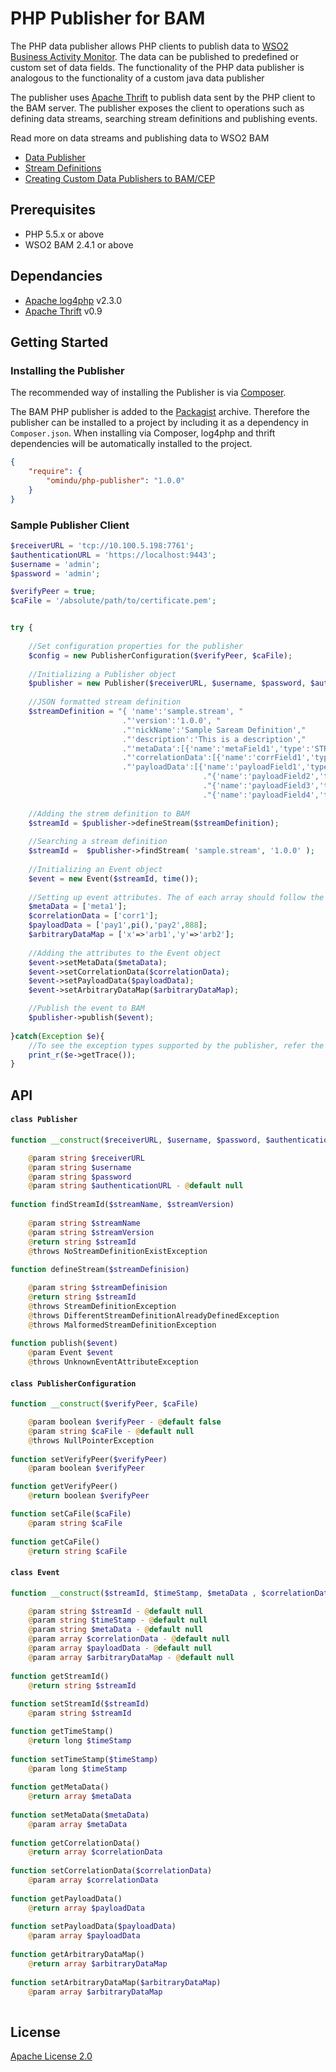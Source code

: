 # PHP Publisher for BAM

The PHP data publisher allows PHP clients to publish data to [WSO2 Business Activity Monitor]. The data can be published to predefined or custom set of data fields. The functionality of the PHP data publisher is analogous to the functionality of a custom java data publisher

The publisher uses [Apache Thrift] to publish data sent by the PHP client to the BAM server. The publisher exposes the client to operations such as defining data streams, searching stream definitions and publishing events.

Read more on data streams and publishing data to WSO2 BAM

* [Data Publisher]
* [Stream Definitions]
* [Creating Custom Data Publishers to BAM/CEP]

## Prerequisites

- PHP 5.5.x or above 
- WSO2 BAM 2.4.1 or above

## Dependancies

- [Apache log4php] v2.3.0
- [Apache Thrift] v0.9

## Getting Started

### Installing the Publisher

The recommended way of installing the Publisher is via [Composer].

The BAM PHP publisher is added to the [Packagist] archive. Therefore the publisher can be installed to a project by including it as a dependency in `Composer.json`. When installing via Composer, log4php and thrift dependencies will be automatically installed to the project.

```json
{
    "require": {
        "omindu/php-publisher": "1.0.0"
    }
}
```

### Sample Publisher Client


```PHP
$receiverURL = 'tcp://10.100.5.198:7761';
$authenticationURL = 'https://localhost:9443';
$username = 'admin';
$password = 'admin';

$verifyPeer = true;
$caFile = '/absolute/path/to/certificate.pem';


try {
    
    //Set configuration properties for the publisher
    $config = new PublisherConfiguration($verifyPeer, $caFile);
    
    //Initializing a Publisher object
    $publisher = new Publisher($receiverURL, $username, $password, $authenticationURL, $config);
    
    //JSON formatted stream definition
	$streamDefinition = "{ 'name':'sample.stream', "
			             ."'version':'1.0.0', "
			             ."'nickName':'Sample Saream Definition'," 
			             ."'description':'This is a description',"    
			             ."'metaData':[{'name':'metaField1','type':'STRING'}],"
			             ."'correlationData':[{'name':'corrField1','type':'STRING'}],"
					     ."'payloadData':[{'name':'payloadField1','type':'STRING'},"
					                       ."{'name':'payloadField2','type':'DOUBLE'},"
					                       ."{'name':'payloadField3','type':'STRING'},"
						                   ."{'name':'payloadField4','type':'INT'} ] }";	
	
	//Adding the strem definition to BAM
	$streamId = $publisher->defineStream($streamDefinition);
	
	//Searching a stream definition
	$streamId =  $publisher->findStream( 'sample.stream', '1.0.0' );
    
    //Initializing an Event object
    $event = new Event($streamId, time());
    
    //Setting up event attributes. The of each array should follow the data type and order of the stream definiiton
	$metaData = ['meta1'];
	$correlationData = ['corr1'];
	$payloadData = ['pay1',pi(),'pay2',888];
	$arbitraryDataMap = ['x'=>'arb1','y'=>'arb2'];
	
	//Adding the attributes to the Event object
	$event->setMetaData($metaData);
	$event->setCorrelationData($correlationData);
	$event->setPayloadData($payloadData);
	$event->setArbitraryDataMap($arbitraryDataMap);	

    //Publish the event to BAM
	$publisher->publish($event);
    	
}catch(Exception $e){
    //To see the exception types supported by the publisher, refer the API section
    print_r($e->getTrace());
}
```

## API

#### `class Publisher`
```PHP
function __construct($receiverURL, $username, $password, $authenticationURL)

    @param string $receiverURL
    @param string $username
    @param string $password
    @param string $authenticationURL - @default null
  
function findStreamId($streamName, $streamVersion)
    
    @param string $streamName
    @param string $streamVersion
    @return string $streamId
    @throws NoStreamDefinitionExistException
    
function defineStream($streamDefinision)

    @param string $streamDefinision
    @return string $streamId
    @throws StreamDefinitionException
    @throws DifferentStreamDefinitionAlreadyDefinedException
    @throws MalformedStreamDefinitionException
    
function publish($event)
    @param Event $event
    @throws UnknownEventAttributeException    
```

#### `class PublisherConfiguration`
```PHP
function __construct($verifyPeer, $caFile)

    @param boolean $verifyPeer - @default false
    @param string $caFile - @default null
    @throws NullPointerException
    
function setVerifyPeer($verifyPeer)   
    @param boolean $verifyPeer

function getVerifyPeer()
    @return boolean $verifyPeer

function setCaFile($caFile)
    @param string $caFile
    
function getCaFile()    
    @return string $caFile
```

#### `class Event`
```PHP
function __construct($streamId, $timeStamp, $metaData , $correlationData, $payloadData , $arbitraryDataMap)

    @param string $streamId - @default null
    @param string $timeStamp - @default null
    @param string $metaData - @default null
    @param array $correlationData - @default null
    @param array $payloadData - @default null
    @param array $arbitraryDataMap - @default null
    
function getStreamId()
    @return string $streamId
    
function setStreamId($streamId)
    @param string $streamId

function getTimeStamp()
    @return long $timeStamp
    
function setTimeStamp($timeStamp)
    @param long $timeStamp
    
function getMetaData()
    @return array $metaData
    
function setMetaData($metaData)
    @param array $metaData
    
function getCorrelationData()
    @return array $correlationData
    
function setCorrelationData($correlationData)
    @param array $correlationData
    
function getPayloadData()
    @return array $payloadData
    
function setPayloadData($payloadData)
    @param array $payloadData
    
function getArbitraryDataMap()
    @return array $arbitraryDataMap
    
function setArbitraryDataMap($arbitraryDataMap)
    @param array $arbitraryDataMap
    
```

## License
[Apache License 2.0]


[WSO2 Business Activity Monitor]:http://wso2.com/products/business-activity-monitor/
[Apache Thrift]:https://thrift.apache.org/
[Apache log4php]:http://logging.apache.org/log4php/index.html
[Composer]:https://getcomposer.org/
[Packagist]:https://packagist.org/
[Data Publisher]:https://docs.wso2.com/display/BAM241/Data+Publisher 
[Stream Definitions]:http://maninda.blogspot.com/2012/10/stream-definitions.html
[Creating Custom Data Publishers to BAM/CEP]:http://wso2.com/library/articles/2012/07/creating-custom-agents-publish-events-bamcep/
[Apache License 2.0]:http://www.apache.org/licenses/LICENSE-2.0
